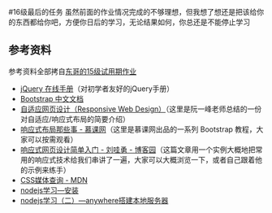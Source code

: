 #16级最后的任务
虽然前面的作业情况完成的不够理想，但我想了想还是把该给你的东西都给你吧，方便你日后的学习，无论结果如何，你总还是不能停止学习

## 参考资料

参考资料全部拷自[东哥的15级试用期作业](https://github.com/peterwang1996/YUOL-2015-FE-Task/edit/master/week2.md)

- [jQuery 在线手册](http://hemin.cn/jq/)（对初学者友好的jQuery手册）
- [Bootstrap 中文文档](http://v3.bootcss.com/)
- [自适应网页设计（Responsive Web Design）](http://www.ruanyifeng.com/blog/2012/05/responsive_web_design.html)（这里是阮一峰老师总结的一份对自适应/响应式布局的简要介绍）
- [响应式布局那些事 - 慕课网](http://www.imooc.com/course/programdetail/pid/22)（这里是慕课网出品的一系列 Bootstrap 教程，大家可以按需观看）
- [响应式网页设计简单入门 - 刘哇勇 - 博客园](http://www.cnblogs.com/Wayou/p/responsive_design_step_by_step.html)（这篇文章用一个实例大概地把常用的响应式技术给我们串讲了一遍，大家可以大概浏览一下，或者自己跟着他的示例来练手）
- [CSS媒体查询 - MDN](https://developer.mozilla.org/zh-CN/docs/Web/Guide/CSS/Media_queries)
- [nodejs学习—安装](https://segmentfault.com/a/1190000003946734)
- [nodejs学习（二）—anywhere搭建本地服务器](https://segmentfault.com/a/1190000003960609)
